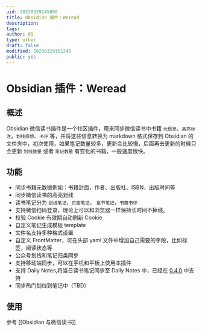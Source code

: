 ```yaml
---
uid: 20230329145808
title: Obsidian 插件：Weread
description:
tags:
author: OS
type: other
draft: false
modified: 20230329151246
public: yes
---
```


# Obsidian 插件：Weread

## 概述

Obsidian 微信读书插件是一个社区插件，用来同步微信读书中书籍 `元信息`、`高亮标注`，`划线感想`、`书评` 等，并将这些信息转换为 markdown 格式保存到 Obsidian 的文件夹中，初次使用，如果笔记数量较多，更新会比较慢，后面再去更新的时候只会更新 `划线数量` 或者 `笔记数量` 有变化的书籍，一般速度很快。

## 功能

-   同步书籍元数据例如：书籍封面，作者、出版社、ISBN，出版时间等
-   同步微信读书的高亮划线
-   读书笔记分为 `划线笔记`，`页面笔记`， `章节笔记`，`书籍书评`
-   支持微信扫码登录，理论上可以和浏览器一样保持长时间不掉线。
-   校验 Cookie 有效期自动刷新 Cookie
-   自定义笔记生成模板 template
-   文件名支持多种格式设置
-   自定义 FrontMatter，可在头部 yaml 文件中增加自己需要的字段，比如标签，阅读状态等
-   公众号划线和笔记归类同步
-   支持移动端同步，可以在手机和平板上使用本插件
-   支持 Daily Notes,将当日读书笔记同步至 Daily Notes 中，已经在 [0.4.0](https://github.com/zhaohongxuan/obsidian-weread-plugin/releases/tag/0.4.0) 中支持
-   同步热门划线到笔记中（TBD）

## 使用

参考 [[Obsidian 与微信读书]]
